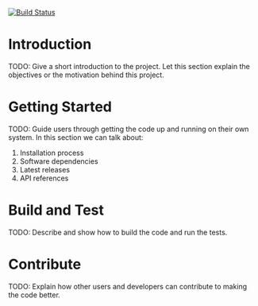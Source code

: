 [![Build Status](https://travis-ci.org/evgshk/nest-egg.svg?branch=master)](https://travis-ci.org/evgshk/nest-egg)

# Introduction 
TODO: Give a short introduction to the project. Let this section explain the objectives or the motivation behind this project. 

# Getting Started
TODO: Guide users through getting the code up and running on their own system. In this section we can talk about:
1.	Installation process
2.	Software dependencies
3.	Latest releases
4.	API references

# Build and Test
TODO: Describe and show how to build the code and run the tests. 

# Contribute
TODO: Explain how other users and developers can contribute to making the code better. 
